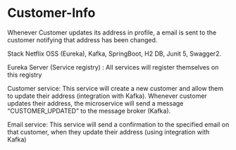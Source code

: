# Customer-Info
Whenever Customer updates its address in profile, a email is sent to the customer notifying that address has been changed.

Stack
Netflix OSS (Eureka), Kafka, SpringBoot, H2 DB, Junit 5, Swagger2.

Eureka Server (Service registry) : All services will register themselves on this registry

Customer service: This service will create a new customer and allow them to update their address (integration with Kafka).
                  Whenever customer updates their address, the microservice will send a message “CUSTOMER_UPDATED” to the message broker (Kafka).

Email service: This service will send a confirmation to the specified email on that customer, when they update their address (using integration with Kafka)

